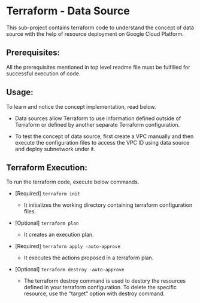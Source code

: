 # Terraform - Data Source
This sub-project contains terraform code to understand the concept of data source with the help of resource deployment on Google Cloud Platform.

## Prerequisites:
All the prerequisites mentioned in top level readme file must be fulfilled for successful execution of code.

## Usage:
To learn and notice the concept implementation, read below.

-   Data sources allow Terraform to use information defined outside of Terraform or defined by another separate Terraform configuration.

-   To test the concept of data source, first create a VPC manually and then execute the configuration files to access the VPC ID using data source and deploy subnetwork under it.

## Terraform Execution:
To run the terraform code, execute below commands.

-   [Required] `terraform init`
    -   It initializes the working directory containing terraform configuration files.

-   [Optional] `terraform plan`
    -   It creates an execution plan.

-   [Required] `terraform apply -auto-approve`
    -   It executes the actions proposed in a terraform plan.

-   [Optional] `terraform destroy -auto-approve`
    -   The terraform destroy command is used to destory the resources defined in your terraform configuration. To delete the specific resource, use the "target" option with destroy command.